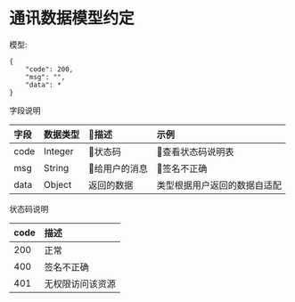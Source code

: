 # 通讯数据模型约定

模型:

```
{
    "code": 200,
    "msg": "",
    "data": *
}
```

字段说明

| 字段 | 数据类型 | 描述 | 示例 |
| :--- | :--- | :--- | :--- |
| code | Integer | 状态码 | 查看状态码说明表 |
| msg | String | 给用户的消息 | 签名不正确 |
| data | Object | 返回的数据 | 类型根据用户返回的数据自适配 |


状态码说明

| code | 描述 |
| :--- | :--- |
| 200 | 正常 |
| 400 | 签名不正确 |
| 401 | 无权限访问该资源 |
